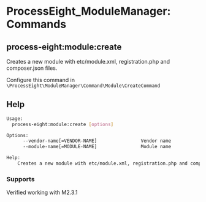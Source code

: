 # ProcessEight_ModuleManager: Commands

## process-eight:module:create

Creates a new module with etc/module.xml, registration.php and composer.json files.

Configure this command in `\ProcessEight\ModuleManager\Command\Module\CreateCommand`

## Help

```bash
Usage:
  process-eight:module:create [options]

Options:
      --vendor-name[=VENDOR-NAME]                Vendor name
      --module-name[=MODULE-NAME]                Module name

Help:
    Creates a new module with etc/module.xml, registration.php and composer.json files.
```

### Supports

Verified working with M2.3.1
